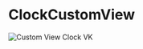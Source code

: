 ﻿# ClockCustomView
 <picture>
 <source media="(prefers-color-scheme: dark)" srcset="https://i.ibb.co/hV2p8Sj/clock1.png">
 <source media="(prefers-color-scheme: light)" srcset="https://i.ibb.co/hV2p8Sj/clock1.png">
 <img alt="Custom View Clock VK" src="https://i.ibb.co/hV2p8Sj/clock1.png""
</picture>
